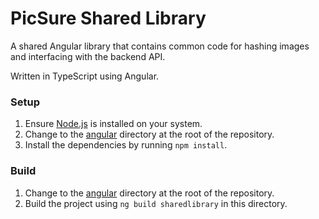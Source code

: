 # PicSure Shared Library

A shared Angular library that contains common code for hashing images and interfacing with the backend API.

Written in TypeScript using Angular.

### Setup

1. Ensure [Node.js](https://nodejs.org) is installed on your system.
2. Change to the [angular](../../../angular) directory at the root of the repository.
3. Install the dependencies by running `npm install`.

### Build

1. Change to the [angular](../../../angular) directory at the root of the repository.
2. Build the project using `ng build sharedlibrary` in this directory.

